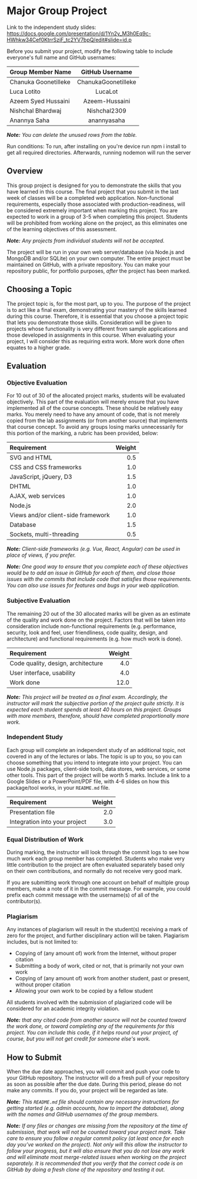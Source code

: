 # Major Group Project

Link to the independent study slides: https://docs.google.com/presentation/d/1Yn2y_M3h0Eq9c-HWhkw34Cef0KtrrSziF_tc2YV7bpQ/edit#slide=id.p

Before you submit your project, modify the following table to include everyone's full name and GitHub usernames:

| Group Member Name          | GitHub Username    |
| :------------------------- |:------------------:|
| Chanuka Goonetilleke | ChanukaGoonetilleke |
| Luca Lotito | LucaLot |
| Azeem Syed Hussaini | Azeem-Hussaini |
| Nishchal Bhardwaj | Nishchal2309 |
| Anannya Saha | anannyasaha |

_**Note:** You can delete the unused rows from the table._

Run conditions:
To run, after installing on you're device run npm i install to get all required directories. Afterwards, running nodemon will run the server

## Overview
This group project is designed for you to demonstrate the skills that you have learned in this course.  The final project that you submit in the last week of classes will be a completed web application.  Non-functional requirements, especially those associated with production-readiness, will be considered extremely important when marking this project.  You are expected to work in a group of 3-5 when completing this project.  Students will be prohibited from working alone on the project, as this eliminates one of the learning objectives of this assessment.  

_**Note:**  Any projects from individual students will not be accepted._

The project will be run in your own web server/database (via Node.js and MongoDB and/or SQLite) on your own computer.  The entire project must be maintained on GitHub, with a private repository.  You can make your repository public, for portfolio purposes, _after_ the project has been marked.

## Choosing a Topic
The project topic is, for the most part, up to you.  The purpose of the project is to act like a final exam, demonstrating your mastery of the skills learned during this course.  Therefore, it is essential that you choose a project topic that lets you demonstrate those skills.  Consideration will be given to projects whose functionality is very different from sample applications and those developed in assignments in this course.  When evaluating your project, I will consider this as requiring extra work.  More work done often equates to a higher grade.

## Evaluation

### Objective Evaluation
For 10 out of 30 of the allocated project marks, students will be evaluated objectively.  This part of the evaluation will merely ensure that you have implemented all of the course concepts.  These should be relatively easy marks.  You merely need to have any amount of code, that is not merely copied from the lab assignments (or from another source) that implements that course concept.  To avoid any groups losing marks unnecessarily for this portion of the marking, a rubric has been provided, below:


| Requirement                        | Weight |
| :--------------------------------- | ------:|
| SVG and HTML                       | 0.5    |
| CSS and CSS frameworks             | 1.0    |
| JavaScript, jQuery, D3             | 1.5    |
| DHTML                              | 1.0    |
| AJAX, web services                 | 1.0    |
| Node.js                            | 2.0    |
| Views and/or client-side framework | 1.0    |
| Database                           | 1.5    |
| Sockets, multi-threading           | 0.5    |

_**Note:**  Client-side frameworks (e.g. Vue, React, Angular) can be used in place of views, if you prefer._

_**Note:**  One good way to ensure that you complete each of these objectives would be to add an issue in GitHub for each of them, and close those issues with the commits that include code that satisfies those requirements.  You can also use issues for features and bugs in your web application._

### Subjective Evaluation
The remaining 20 out of the 30 allocated marks will be given as an estimate of the quality and work done on the project.  Factors that will be taken into consideration include non-functional requirements (e.g. performance, security, look and feel, user friendliness, code quality, design, and architecture) and functional requirements (e.g. how much work is done).

| Requirement                        | Weight |
| :--------------------------------- | ------:|
| Code quality, design, architecture |  4.0   |
| User interface, usability          |  4.0   |
| Work done                          | 12.0   |

_**Note:**  This project will be treated as a final exam.  Accordingly, the instructor will mark the subjective portion of the project quite strictly.  It is expected each student spends at least 40 hours on this project.  Groups with more members, therefore, should have completed proportionally more work._

### Independent Study
Each group will complete an independent study of an additional topic, not covered in any of the lectures or labs.  The topic is up to you, so you can choose something that you intend to integrate into your project.  You can use Node.js packages, client-side tools, data stores, web services, or some other tools.  This part of the project will be worth 5 marks.  Include a link to a Google Slides or a PowerPoint/PDF file, with 4-6 slides on how this package/tool works, in your `README.md` file.

| Requirement                        | Weight |
| :--------------------------------- | ------:|
| Presentation file                  |  2.0   |
| Integration into your project      |  3.0   |


### Equal Distribution of Work
During marking, the instructor will look through the commit logs to see how much work each group member has completed.  Students who make very little contribution to the project are often evaluated separately based only on their own contributions, and normally do not receive very good mark.

If you are submitting work through one account on behalf of multiple group members, make a note of it in the commit message.  For example, you could prefix each commit message with the username(s) of all of the contributor(s).

### Plagiarism
Any instances of plagiarism will result in the student(s) receiving a mark of zero for the project, and further disciplinary action will be taken.  Plagiarism includes, but is not limited to:
- Copying of (any amount of) work from the Internet, without proper citation
- Submitting a body of work, cited or not, that is primarily not your own work
- Copying of (any amount of) work from another student, past or present, without proper citation
- Allowing your own work to be copied by a fellow student

All students involved with the submission of plagiarized code will be considered for an academic integrity violation.

_**Note:** that any cited code from another source will not be counted toward the work done, or toward completing any of the requirements for this project.  You can include this code, if it helps round out your project, of course, but you will not get credit for someone else's work._

## How to Submit
When the due date approaches, you will commit and push your code to your GitHub repository.  The instructor will do a fresh pull of your repository as soon as possible after the due date.  During this period, please do not make any commits.  If you do, your project will be regarded as late.

_**Note:**  This `README.md` file should contain any necessary instructions for getting started (e.g. admin accounts, how to import the database), along with the names and GitHub usernames of the group members._

_**Note:**  If any files or changes are missing from the repository at the time of submission, that work will not be counted toward your project mark.  Take care to ensure you follow a regular commit policy (at least once for each day you’ve worked on the project).  Not only will this allow the instructor to follow your progress, but it will also ensure that you do not lose any work and will eliminate most merge-related issues when working on the project separately.  It is recommended that you verify that the correct code is on GitHub by doing a fresh clone of the repository and testing it out._
